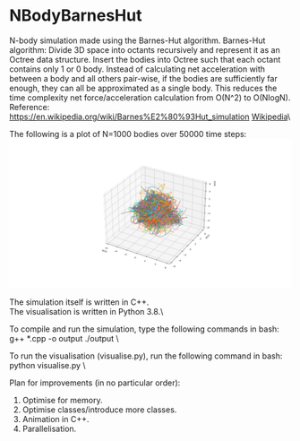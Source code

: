 # NBodyBarnesHut

N-body simulation made using the Barnes-Hut algorithm.
Barnes-Hut algorithm: Divide 3D space into octants recursively and represent it as an Octree data structure. Insert the bodies into Octree such that each octant contains only 1 or 0 body. Instead of calculating net acceleration with between a body and all others pair-wise, if the bodies are sufficiently far enough, they can all be approximated as a single body. This reduces the time complexity net force/acceleration calculation from O(N^2) to O(NlogN).\
Reference: https://en.wikipedia.org/wiki/Barnes%E2%80%93Hut_simulation [Wikipedia](https://en.wikipedia.org/wiki/Barnes%E2%80%93Hut_simulation)\

The following is a plot of N=1000 bodies over 50000 time steps:
![1k bodies 50k steps](/img/NBBH1k50ksteps.png?raw=true "Figure 1")

The simulation itself is written in C++.\
The visualisation is written in Python 3.8.\

To compile and run the simulation, type the following commands in bash:
g++ \*.cpp -o output
./output
\

To run the visualisation (visualise.py), run the following command in bash:
python visualise.py
\

Plan for improvements (in no particular order):

1. Optimise for memory.
2. Optimise classes/introduce more classes.
3. Animation in C++.
4. Parallelisation.
